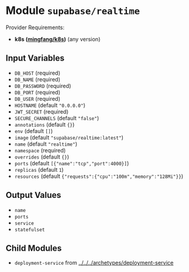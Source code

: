 
# Module `supabase/realtime`

Provider Requirements:
* **k8s ([mingfang/k8s](https://registry.terraform.io/providers/mingfang/k8s/latest))** (any version)

## Input Variables
* `DB_HOST` (required)
* `DB_NAME` (required)
* `DB_PASSWORD` (required)
* `DB_PORT` (required)
* `DB_USER` (required)
* `HOSTNAME` (default `"0.0.0.0"`)
* `JWT_SECRET` (required)
* `SECURE_CHANNELS` (default `"false"`)
* `annotations` (default `{}`)
* `env` (default `[]`)
* `image` (default `"supabase/realtime:latest"`)
* `name` (default `"realtime"`)
* `namespace` (required)
* `overrides` (default `{}`)
* `ports` (default `[{"name":"tcp","port":4000}]`)
* `replicas` (default `1`)
* `resources` (default `{"requests":{"cpu":"100m","memory":"128Mi"}}`)

## Output Values
* `name`
* `ports`
* `service`
* `statefulset`

## Child Modules
* `deployment-service` from [../../../archetypes/deployment-service](../../../archetypes/deployment-service)

